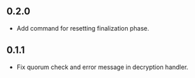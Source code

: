 ## 0.2.0
- Add command for resetting finalization phase.

## 0.1.1

- Fix quorum check and error message in decryption handler.
